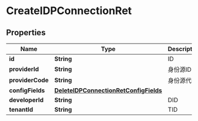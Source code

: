 

# CreateIDPConnectionRet


## Properties

| Name | Type | Description | Notes |
|------------ | ------------- | ------------- | -------------|
|**id** | **String** | ID |  |
|**providerId** | **String** | 身份源ID |  |
|**providerCode** | **String** | 身份源代码 |  |
|**configFields** | [**DeleteIDPConnectionRetConfigFields**](DeleteIDPConnectionRetConfigFields.md) |  |  |
|**developerId** | **String** | DID |  |
|**tenantId** | **String** | TID |  |



